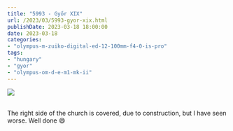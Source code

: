 ```yaml
---
title: "5993 - Győr XIX"
url: /2023/03/5993-gyor-xix.html
publishDate: 2023-03-18 18:00:00
date: 2023-03-18
categories:
- "olympus-m-zuiko-digital-ed-12-100mm-f4-0-is-pro"
tags:
- "hungary"
- "gyor"
- "olympus-om-d-e-m1-mk-ii"
---
```

<div class="container">
<div class="center"><a target="_blank" href="https://d25zfm9zpd7gm5.cloudfront.net/1200x1200/2019/20191020_115718_lr.jpg"><img class="webfeedsFeaturedVisual" src="https://d25zfm9zpd7gm5.cloudfront.net/0600x0600/2019/20191020_115718_lr.jpg" /></a></div>
</div>
<br />

The right side of the church is covered, due to
construction, but I have seen worse. Well done :smile:
